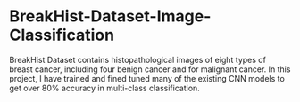 # BreakHist-Dataset-Image-Classification
BreakHist Dataset contains histopathological images of eight types of breast cancer, including four benign cancer and for malignant cancer. In this project, I have trained and fined tuned many of the existing CNN models to get over 80% accuracy in multi-class classification.
